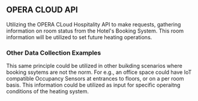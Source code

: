 ## OPERA CLOUD API

Utilizing the OPERA CLoud Hospitality API to make requests, gathering information on room status from the Hotel's Booking System.
This room information will be utilized to set future heating operations.

### Other Data Collection Examples
This same principle could be utilized in other buikding scenarios where booking ssytems are not the norm.
For e.g., an office space could have IoT compatible Occupancy Sensors at entrances to floors, or on a per room basis. This information could be utilized as input for specific operaitng conditions of the heating system. 
